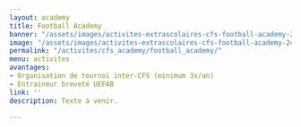 ```yaml
---
layout: academy
title: Football Academy
banner: "/assets/images/activites-extrascolaires-cfs-football-academy-2400x800.png"
image: "/assets/images/activites-extrascolaires-cfs-football-academy-2400x800.png"
permalink: "/activites/cfs_academy/football_academy/"
menu: activites
avantages: 
- Organisation de tournoi inter-CFS (minimum 3x/an)
- Entraineur breveté UEFAB 
link: ''
description: Texte à venir.

---
```

